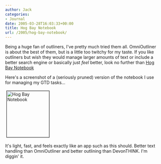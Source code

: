 ```yaml
---
author: Jack
categories:
- Journal
date: 2005-03-28T16:03:33+00:00
title: Hog Bay Notebook
url: /2005/hog-bay-notebook/
---
```


Being a huge fan of outliners, I've pretty much tried them all. OmniOutliner is about the best of them, but is a little too twitchy for my taste. If you like outliners but wish they would manage larger amounts of text or include a better search engine or basically just _feel_ better, look no further than [Hog Bay Notebook][1]

Here's a screenshot of a (seriously pruned) version of the notebook I use for managing my GTD tasks&#8230;

[<img src="/images/blog//hbn-tm.jpg" height="150" width="138" border="1" hspace="4" vspace="4" alt="Hog Bay Notebook" />][2]

It's light, fast, and feels exactly like an app such as this should. Better text handling than OmniOutliner and better outlining than DevonTHINK. I'm diggin' it.

 [1]: http://www.hogbaysoftware.com/
 [2]: /images/blog//hbn.jpg